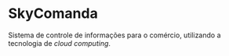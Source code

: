 SkyComanda
========

Sistema de controle de informações para o comércio, utilizando a tecnologia de *cloud computing*.
